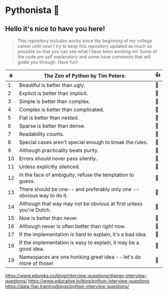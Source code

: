 # Pythonista :snake:

## Hello it's nice to have you here!
> This repository includes works since the beginning of my college career until now!
> I try to keep this repository updated as much as possible so that you can see what I have been working on!
> Some of the code are self explanatory and some have comments that will guide you through. Have fun!

| # | The Zen of Python by Tim Peters:                                      | :thumbsup: |
| - | --------------------------------------------------------------------- | ---------- |
| 1 | Beautiful is better than ugly. | :snake: |                                       
| 2 | Explicit is better than implicit. | :snake: |
| 3 | Simple is better than complex. | :snake: |
| 4 | Complex is better than complicated. | :snake: |
| 5 | Flat is better than nested. | :snake: |
| 6 | Sparse is better than dense. | :snake: |
| 7 | Readability counts. | :snake: |
| 8 | Special cases aren't special enough to break the rules. | :snake: |
| 9 | Although practicality beats purity. | :snake: |
|10 | Errors should never pass silently. | :snake: |
|11 | Unless explicitly silenced. | :snake: |
|12 | In the face of ambiguity, refuse the temptation to guess. | :snake: |
|13 | There should be one-- and preferably only one --obvious way to do it. | :snake: |
|14 | Although that way may not be obvious at first unless you're Dutch. | :snake: |
|15 | Now is better than never. | :snake: |
|16 | Although never is often better than *right* now. | :snake: |
|17 | If the implementation is hard to explain, it's a bad idea. | :snake: |
|18 | If the implementation is easy to explain, it may be a good idea. | :snake: |
|19 | Namespaces are one honking great idea -- let's do more of those! | :snake: |


https://www.edureka.co/blog/interview-questions/django-interview-questions/
https://www.educative.io/blog/python-interview-questions
https://data-flair.training/blogs/python-interview-questions/
